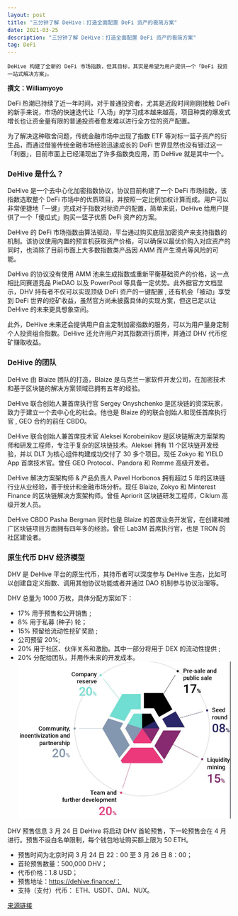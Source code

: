 ```yaml
---
layout: post
title: "三分钟了解 DeHive：打造全面配置 DeFi 资产的极简方案"
date: 2021-03-25
description: "三分钟了解 DeHive：打造全面配置 DeFi 资产的极简方案"
tag: DeFi
---   
```


```
DeHive 构建了全新的 DeFi 市场指数，但其目标，其实是希望为用户提供一个「DeFi 投资一站式解决方案」。
```

**撰文：Williamyoyo**

DeFi 热潮已持续了近一年时间，对于普通投资者，尤其是近段时间刚刚接触 DeFi 的新手来说，市场的快速迭代让「入场」的学习成本越来越高，项目种类的爆发式增长也让资金量有限的普通投资者愈发难以进行全方位的资产配置。

为了解决这种取舍问题，传统金融市场中出现了指数 ETF 等对标一篮子资产的衍生品，而通过借鉴传统金融市场经验迅速成长的 DeFi 世界显然也没有错过这一「利器」，目前市面上已经涌现出了许多指数类应用，而 DeHive 就是其中一个。

### DeHive 是什么？
DeHive 是一个去中心化加密指数协议，协议目前构建了一个 DeFi 市场指数，该指数选取整个 DeFi 市场中的优质项目，并按照一定比例加权计算而成。用户可以非常便捷地「一键」完成对于指数对标资产的配置，简单来说，DeHive 给用户提供了一个「傻瓜式」购买一篮子优质 DeFi 资产的方案。

DeHive 的 DeFi 市场指数由算法驱动，平台通过购买底层加密资产来支持指数的机制。该协议使用内置的预言机获取资产价格，可以确保以最优价购入对应资产的同时，也消除了目前市面上大多数指数类产品因 AMM 而产生滑点等风险的可能。

DeHive 的协议没有使用 AMM 池来生成指数或重新平衡基础资产的价格，这一点相比同赛道竞品 PieDAO 以及 PowerPool 等具备一定优势。此外据官方文档显示，DHV 持有者不仅可以实现顶级 DeFi 资产的一键配置 , 还有机会「被动」享受到 DeFi 世界的挖矿收益，虽然官方尚未披露具体的实现方案，但这已足以让 DeHive 的未来更具想象空间。

此外，DeHive 未来还会提供用户自主定制加密指数的服务，可以为用户量身定制个人投资组合指数。DeHive 还允许用户对其指数进行质押，并通过 DHV 代币挖矿赚取收益。

### DeHive 的团队
DeHive 由 Blaize 团队的打造，Blaize 是乌克兰一家软件开发公司，在加密技术和基于区块链的解决方案领域已拥有五年的经验。

DeHive 联合创始人兼首席执行官 Sergey Onyshchenko 是区块链的资深玩家，致力于建立一个去中心化的社会。他也是 Blaize 的的联合创始人和现任首席执行官 , GEO 合约的前任 CBDO。

DeHive 联合创始人兼首席技术官 Aleksei Korobeinikov 是区块链解决方案架构师和研发工程师，专注于复杂的区块链技术。Aleksei 拥有 11 个区块链开发经验，并以 DLT 为核心组件构建成功交付了 30 多个项目。现任 Zokyo 和 YIELD App 首席技术官。曾任 GEO Protocol、Pandora 和 Remme 高级开发者。

DeHive 解决方案架构师 & 产品负责人 Pavel Horbonos 拥有超过 5 年的区块链行业从业经验，善于统计和金融市场分析。现任 Blaize, Zokyo 和 Minterest Finance 的区块链解决方案架构师。曾任 Apriorit 区块链研发工程师，Ciklum 高级开发人员。

DeHive CBDO Pasha Bergman 同时也是 Blaize 的首席业务开发官，在创建和推广区块链项目方面拥有四年多的经验。曾任 Lab3M 首席执行官，也是 TRON 的社区建设者。

### 原生代币 DHV 经济模型
DHV 是 DeHive 平台的原生代币，其持币者可以深度参与 DeHive 生态，比如可以创建自定义指数、调用其他协议功能或者并通过 DAO 机制参与协议治理等。

DHV 总量为 1000 万枚，具体分配方案如下：

* 17% 用于预售和公开销售 ;
* 8% 用于私募 (种子) 轮；
* 15% 预留给流动性挖矿奖励 ;
* 公司预留 20%;
* 20% 用于社区、伙伴关系和激励。其中一部分将用于 DEX 的流动性提供 ;
* 20% 分配给团队，并用作未来的开发成本。
![](/images/posts/defi/0325.20.jpg)

DHV 预售信息
3 月 24 日 DeHive 将启动 DHV 首轮预售，下一轮预售会在 4 月进行。预售不设白名单限制，每个钱包地址购买额上限为 50 ETH。

* 预售时间为北京时间 3 月 24 日 22：00 至 3 月 26 日 8：00；
* 首轮预售数量：500,000 DHV；
* 代币价格：1.8 USD；
* 预售地址：https://dehive.finance/；
* 支持（支付）代币： ETH、USDT、DAI、NUX。

[来源链接](http://www.theblockbeats.com)
